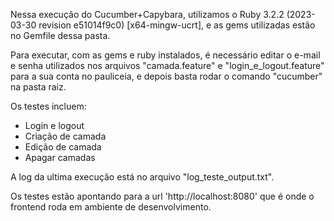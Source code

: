 Nessa execução do Cucumber+Capybara, utilizamos o Ruby 3.2.2 (2023-03-30 revision e51014f9c0) [x64-mingw-ucrt], e as gems utilizadas estão no Gemfile dessa pasta.

Para executar, com as gems e ruby instalados, é necessário editar o e-mail e senha utilizados nos arquivos "camada.feature" e "login_e_logout.feature" para a sua conta no pauliceia, e depois basta rodar o comando "cucumber" na pasta raiz.

Os testes incluem:
- Login e logout
- Criação de camada
- Edição de camada
- Apagar camadas

A log da ultima execução está no arquivo "log_teste_output.txt".

Os testes estão apontando para a url 'http://localhost:8080' que é onde o frontend roda em ambiente de desenvolvimento.
